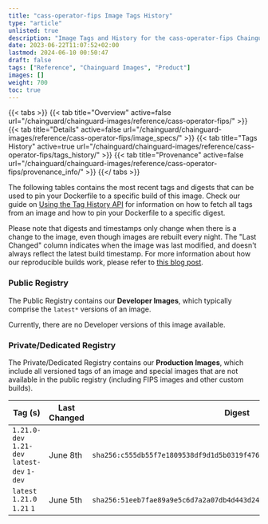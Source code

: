 ```yaml
---
title: "cass-operator-fips Image Tags History"
type: "article"
unlisted: true
description: "Image Tags and History for the cass-operator-fips Chainguard Image"
date: 2023-06-22T11:07:52+02:00
lastmod: 2024-06-10 00:50:47
draft: false
tags: ["Reference", "Chainguard Images", "Product"]
images: []
weight: 700
toc: true
---
```


{{< tabs >}}
{{< tab title="Overview" active=false url="/chainguard/chainguard-images/reference/cass-operator-fips/" >}}
{{< tab title="Details" active=false url="/chainguard/chainguard-images/reference/cass-operator-fips/image_specs/" >}}
{{< tab title="Tags History" active=true url="/chainguard/chainguard-images/reference/cass-operator-fips/tags_history/" >}}
{{< tab title="Provenance" active=false url="/chainguard/chainguard-images/reference/cass-operator-fips/provenance_info/" >}}
{{</ tabs >}}

The following tables contains the most recent tags and digests that can be used to pin your Dockerfile to a specific build of this image. Check our guide on [Using the Tag History API](/chainguard/chainguard-images/using-the-tag-history-api/) for information on how to fetch all tags from an image and how to pin your Dockerfile to a specific digest.

Please note that digests and timestamps only change when there is a change to the image, even though images are rebuilt every night. The "Last Changed" column indicates when the image was last modified, and doesn't always reflect the latest build timestamp. For more information about how our reproducible builds work, please refer to [this blog post](https://www.chainguard.dev/unchained/reproducing-chainguards-reproducible-image-builds).

### Public Registry
The Public Registry contains our **Developer Images**, which typically comprise the `latest*` versions of an image.

Currently, there are no Developer versions of this image available.

### Private/Dedicated Registry
The Private/Dedicated Registry contains our **Production Images**, which include all versioned tags of an image and special images that are not available in the public registry (including FIPS images and other custom builds).

| Tag (s)                                       | Last Changed | Digest                                                                    |
|-----------------------------------------------|--------------|---------------------------------------------------------------------------|
|  `1.21.0-dev` `1.21-dev` `latest-dev` `1-dev` | June 8th     | `sha256:c555db55f7e1809538df9d1d5b0319f476ffae247dd628959af0e3aefeb2cca6` |
|  `latest` `1.21.0` `1.21` `1`                 | June 5th     | `sha256:51eeb7fae89a9e5c6d7a2a07db4d443d249d5e5921897ba7cf2c50b5f0bb1144` |

